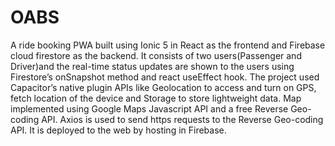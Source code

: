 # OABS

A ride booking PWA built using Ionic 5 in React as the frontend and Firebase cloud firestore as the backend. It consists of two users(Passenger and Driver)and the real-time status updates are shown to the users using
Firestore’s onSnapshot method and react useEffect hook. The project used Capacitor’s native plugin APIs like Geolocation to access and turn on GPS, fetch location of the device and Storage to store lightweight data. 
Map implemented using Google Maps Javascript API and a free Reverse Geo-coding API. Axios is used to send https requests to the Reverse Geo-coding API. It is deployed to the web by hosting in Firebase.
